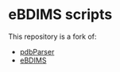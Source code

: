 # eBDIMS scripts

This repository is a fork of:

* [pdbParser](https://github.com/ozyo/pdbParser)
* [eBDIMS](https://github.com/cabergh/eBDIMS)
